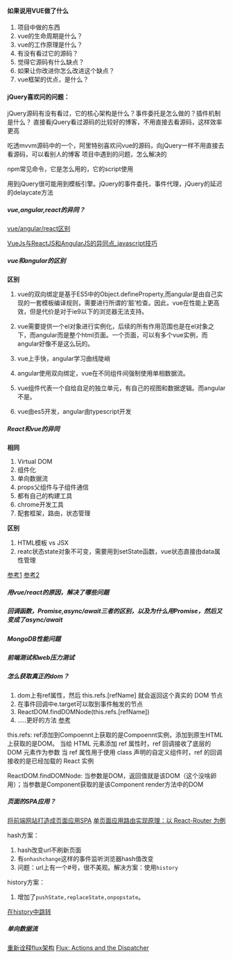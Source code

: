 #### 如果说用VUE做了什么

1. 项目中做的东西
2. vue的生命周期是什么？
3. vue的工作原理是什么？
4. 有没有看过它的源码？
5. 觉得它源码有什么缺点？
6. 如果让你改进你怎么改进这个缺点？
7. vue框架的优点，是什么？


#### jQuery喜欢问的问题：
jQuery源码有没有看过，它的核心架构是什么？事件委托是怎么做的？插件机制是什么？
直接看jQuery看过源码的比较好的博客，不用直接去看源码，这样效率更高

吃透mvvm源码中的一个，阿里特别喜欢问vue的源码，向jQuery一样不用直接去看源码，可以看别人的博客
项目中遇到的问题，怎么解决的

npm常见命令，它是怎么用的，它的script使用

用到jQuery很可能用到模板引擎。jQuery的事件委托，事件代理，jQuery的延迟的delaycate方法


##### vue,angular,react的异同？
[vue/angular/react区别](https://www.jianshu.com/p/1a7d0c5c6326)

[VueJs与ReactJS和AngularJS的异同点_javascript技巧](https://yq.aliyun.com/ziliao/111225)

##### vue和angular的区别
**区别**
1. vue的双向绑定是基于ES5中的Object.defineProperty,而angular是由自己实现的一套模板编译规则，需要进行所谓的‘脏’检查。因此，vue在性能上更高效，但是代价是对于ie9以下的浏览器无法支持。

2. vue需要提供一个el对象进行实例化，后续的所有作用范围也是在el对象之下，而angular而是整个html页面。一个页面，可以有多个vue实例，而angular好像不是这么玩的。

3. vue上手快，angular学习曲线陡峭

4. angular使用双向绑定，vue在不同组件间强制使用单相数据流。

5. vue组件代表一个自给自足的独立单元，有自己的视图和数据逻辑。而angular不是。

6. vue由es5开发，angular由typescript开发

##### React和vue的异同
**相同**

1. Virtual DOM
2. 组件化
3. 单向数据流
4. props父组件与子组件通信
5. 都有自己的构建工具
6. chrome开发工具
7. 配套框架，路由，状态管理

**区别**

1. HTML模板 vs JSX
2. reatc状态state对象不可变，需要用到setState函数，vue状态直接由data属性管理

[参考1](http://caibaojian.com/vue-vs-react.html)
[参考2](http://chping.website/2016/11/28/Vue%E5%92%8CReact%E5%AF%B9%E6%AF%94/)

##### 用vue/react的原因，解决了哪些问题


##### 回调函数，Promise,async/await三者的区别，以及为什么用Promise，然后又变成了async/await


#####  MongoDB性能问题


##### 前端测试和web压力测试


##### 怎么获取真正的dom？
1. dom上有ref属性，然后 this.refs.[refName] 就会返回这个真实的 DOM 节点
2. 在事件回调中e.target可以取到事件触发的节点
3. ReactDOM.findDOMNode(this.refs.[refName])
4. .....更好的方法  [参考](https://doc.react-china.org/docs/refs-and-the-dom.html)

this.refs:  ref添加到Compoennt上获取的是Compoennt实例，添加到原生HTML上获取的是DOM。
当给 HTML 元素添加 ref 属性时，ref 回调接收了底层的 DOM 元素作为参数
当 ref 属性用于使用 class 声明的自定义组件时，ref 的回调接收的是已经加载的 React 实例

ReactDOM.findDOMNode: 当参数是DOM，返回值就是该DOM（这个没啥卵用）；当参数是Component获取的是该Component render方法中的DOM

##### 页面的SPA应用？
[将前端网站打造成页面应用SPA](https://segmentfault.com/a/1190000002920768)
[单页面应用路由实现原理：以 React-Router 为例](https://github.com/youngwind/blog/issues/109)

hash方案：
1. hash改变url不刷新页面
2. 有`onhashchange`这样的事件监听浏览器hash值改变
3. 问题：url上有一个#号，很不美观。解决方案：使用`history`

history方案：
1. 增加了`pushState,replaceState,onpopstate`。

[在history中跳转](https://developer.mozilla.org/zh-CN/docs/Web/API/History_API)


##### 单向数据流
[重新诠释flux架构](http://stylechen.com/ballade-reinterpreted-flux.html)
[Flux: Actions and the Dispatcher](https://segmentfault.com/a/1190000002530862)



